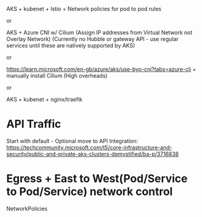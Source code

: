 AKS + kubenet + Istio + Network policies for pod to pod rules

or

AKS + Azure CNI w/ Cilium (Assign IP addresses from Virtual Network not Overlay Network)
(Currently no Hubble or gateway API - use regular services until these are natively supported by AKS)

or 

https://learn.microsoft.com/en-gb/azure/aks/use-byo-cni?tabs=azure-cli + manually install Cilium (High overheads)

or

AKS + kubenet + nginx/traefik

# API Traffic
Start with default - Optional move to API Integration: https://techcommunity.microsoft.com/t5/core-infrastructure-and-security/public-and-private-aks-clusters-demystified/ba-p/3716838

# Egress + East to West(Pod/Service to Pod/Service) network control
NetworkPolicies